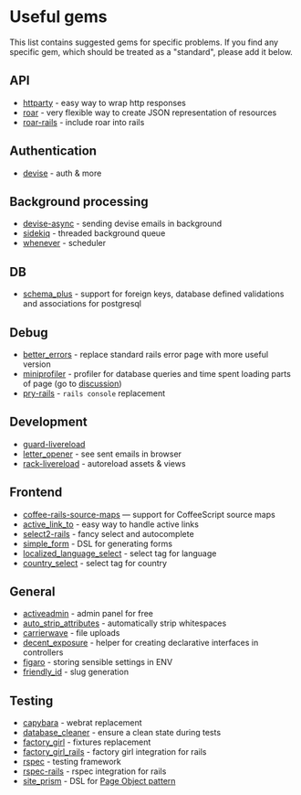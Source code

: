 # Useful gems

This list contains suggested gems for specific problems. If you find any specific gem, which should
be treated as a "standard", please add it below.

## API

* [httparty](https://github.com/jnunemaker/httparty) - easy way to wrap http responses
* [roar](https://github.com/apotonick/roar) - very flexible way to create JSON representation of resources
* [roar-rails](https://github.com/apotonick/roar-rails) - include roar into rails

## Authentication

* [devise](https://github.com/plataformatec/devise) - auth & more

## Background processing

* [devise-async](https://github.com/mhfs/devise-async) - sending devise emails in background
* [sidekiq](http://mperham.github.com/sidekiq/) - threaded background queue
* [whenever](https://github.com/javan/whenever) - scheduler

## DB

* [schema_plus](https://github.com/lomba/schema_plus) - support for foreign keys, database defined validations and associations for postgresql

## Debug

* [better_errors](https://github.com/charliesome/better_errors) - replace standard rails error page with more useful version
* [miniprofiler](http://railscasts.com/episodes/368-miniprofiler) - profiler for database queries and time spent loading parts of page (go to [discussion](https://github.com/monterail/rules/pull/3))
* [pry-rails](https://github.com/rweng/pry-rails) - `rails console` replacement

## Development

* [guard-livereload](https://github.com/guard/guard-livereload)
* [letter_opener](https://github.com/ryanb/letter_opener) - see sent emails in browser
* [rack-livereload](https://github.com/johnbintz/rack-livereload) - autoreload assets & views

## Frontend

* [coffee-rails-source-maps](https://github.com/markbates/coffee-rails-source-maps) — support for CoffeeScript source maps
* [active_link_to](https://github.com/twg/active_link_to.git) - easy way to handle active links
* [select2-rails](https://github.com/argerim/select2-rails.git) - fancy select and autocomplete
* [simple_form](https://github.com/plataformatec/simple_form) - DSL for generating forms
* [localized_language_select](https://github.com/davec/localized_language_select) - select tag for language
* [country_select](https://github.com/stefanpenner/country_select) - select tag for country

## General

* [activeadmin](http://activeadmin.io) - admin panel for free
* [auto_strip_attributes](https://github.com/holli/auto_strip_attributes) - automatically strip whitespaces
* [carrierwave](https://github.com/jnicklas/carrierwave) - file uploads
* [decent_exposure](https://github.com/voxdolo/decent_exposure) - helper for creating declarative interfaces in controllers
* [figaro](https://github.com/laserlemon/figaro) - storing sensible settings in ENV
* [friendly_id](https://github.com/norman/friendly_id) - slug generation

## Testing

* [capybara](https://github.com/jnicklas/capybara) - webrat replacement
* [database_cleaner](https://github.com/bmabey/database_cleaner) - ensure a clean state during tests
* [factory_girl](https://github.com/thoughtbot/factory_girl) - fixtures replacement
* [factory_girl_rails](https://github.com/thoughtbot/factory_girl_rails) - factory girl integration for rails
* [rspec](https://github.com/rspec/rspec) - testing framework
* [rspec-rails](https://github.com/rspec/rspec-rails) - rspec integration for rails
* [site_prism](https://github.com/natritmeyer/site_prism) - DSL for [Page Object pattern](http://blog.josephwilk.net/cucumber/page-object-pattern.html)
